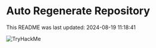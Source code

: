 # Auto Regenerate Repository

This README was last updated: 2024-08-19 11:18:41

 ![TryHackMe](https://tryhackme.com/badge/533634)
